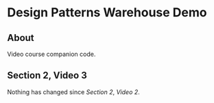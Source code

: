 # Design Patterns Warehouse Demo

## About

Video course companion code.

## Section 2, Video 3

Nothing has changed since _Section 2_, _Video 2_.
